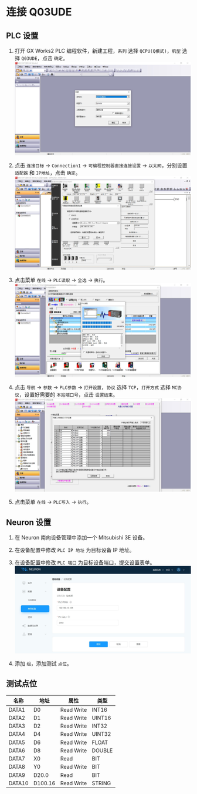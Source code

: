 # 连接 Q03UDE

## PLC 设置

1. 打开 GX Works2 PLC 编程软件，新建工程，`系列` 选择 `QCPU(Q模式)`，`机型` 选择 `Q03UDE`，点击 `确定`。
![q03ude1](./assets/q03ude1.jpg)

2. 点击 `连接目标` -> `Connection1` -> `可编程控制器直接连接设置` -> `以太网`，分别设置 `适配器` 和 `IP地址`，点击 `确定`。
![q03ude2](./assets/q03ude2.jpg)

3. 点击菜单 `在线` -> `PLC读取` -> `全选` -> `执行`。
![q03ude3](./assets/q03ude3.jpg)

4. 点击 `导航` -> `参数` -> `PLC参数` -> `打开设置`，`协议` 选择 `TCP`，`打开方式` 选择 `MC协议`，设置好需要的 `本站端口号`，点击 `设置结束`。
![q03ude4](./assets/q03ude4.jpg)

5. 点击菜单 `在线` -> `PLC写入` -> `执行`。

## Neuron 设置

1. 在 Neuron 南向设备管理中添加一个 Mitsubishi 3E 设备。

2. 在设备配置中修改 `PLC IP 地址` 为目标设备 IP 地址。

3. 在设备配置中修改 `PLC 端口` 为目标设备端口，提交设置表单。
![q03ude5](./assets/q03ude5.jpg)

4. 添加 `组`，添加测试 `点位`。

## 测试点位

| 名称 | 地址     | 属性 | 类型   |
| ---- | --------| ---- | ------ |
| DATA1  | D0    | Read Write | INT16  |
| DATA2  | D1    | Read Write | UINT16 |
| DATA3  | D2    | Read Write | INT32  |
| DATA4  | D4    | Read Write | UINT32 |
| DATA5  | D6    | Read Write | FLOAT  |
| DATA6  | D8    | Read Write | DOUBLE |
| DATA7  | X0    | Read       | BIT    |
| DATA8  | Y0    | Read Write | BIT    |
| DATA9  | D20.0 | Read       | BIT    |
| DATA10  | D100.16  | Read Write | STRING |

